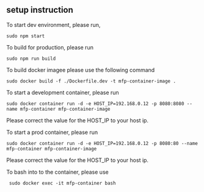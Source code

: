 ## setup instruction
To start dev environment, please run,

```
sudo npm start
```

To build for production, please run

```
sudo npm run build
```

To build docker imagee please use the following command

```
sudo docker build -f ./Dockerfile.dev -t mfp-container-image .
```

To start a development container, please run

```
sudo docker container run -d -e HOST_IP=192.168.0.12 -p 8080:8080 --name mfp-container mfp-container-image
```
Please correct the value for the HOST_IP to your host ip.

To start a prod container, please run

```
sudo docker container run -d -e HOST_IP=192.168.0.12 -p 8080:80 --name mfp-container mfp-container-image
```
Please correct the value for the HOST_IP to your host ip.

To bash into to the container, please use

```
 sudo docker exec -it mfp-container bash
```
